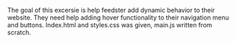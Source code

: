 The goal of this excersie is help feedster add dynamic behavior to their website. They need help adding hover functionality to their navigation menu and buttons.
Index.html and styles.css was given, main.js written from scratch.